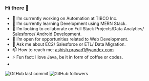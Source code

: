 ### Hi there 👋

- 🔭 I’m currently working on Automation at TIBCO Inc.
- 🌱 I’m currently learning Development using MERN Stack.
- 👯 I’m looking to collaborate on Full Stack Projects/Data Analytics/ Salesforce/ Android Development.
- 🤔 I’m open for opportunities related to Web Development.
- 💬 Ask me about EC2/ Salesforce or ETL/ Data Migration.
- 📫 How to reach me: ashish.prasad1@yandex.com
- ⚡ Fun fact: I love Java, be it in form of coffee or codes.
- 
<img alt="GitHub last commit" src="https://img.shields.io/github/last-commit/theprogrammedwords/Algorithm-Solutions-Java?style=for-the-badge"> <img alt="GitHub followers" src="https://img.shields.io/github/followers/theprogrammedwords?style=for-the-badge">

